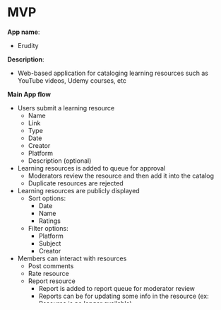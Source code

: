 # MVP 


**App name**:
- Erudity

**Description**:
- Web-based application for cataloging learning resources such as YouTube videos, Udemy courses, etc 

**Main App flow**
  - Users submit a learning resource
    - Name
    - Link
    - Type
    - Date
    - Creator 
    - Platform
    - Description (optional)
  - Learning resources is added to queue for approval
    - Moderators review the resource and then add it into the catalog
    - Duplicate resources are rejected
  - Learning resources are publicly displayed
    - Sort options:
      - Date 
      - Name
      - Ratings
    - Filter options:
      - Platform
      - Subject
      - Creator
  - Members can interact with resources
    - Post comments
    - Rate resource
    - Report resource
      - Report is added to report queue for moderator review
      - Reports can be for updating some info in the resource (ex: Resource is no longer available)

**Functional Requirements**

|Id | Functional features |
|:---|:---|
| 1 | Signup & Signin |
| 2 | User roles |
| 3 | Resource submission |
| 4 | Resource Approval |
| 5 | Resource Sort & Filter |
| 6 | Resource ratings |
| 7 | Resource comments |
| 8 | Reporting resource |
| 9 | User password reset |
| 10 | Admin dashboard |
| 11 | User profile |
